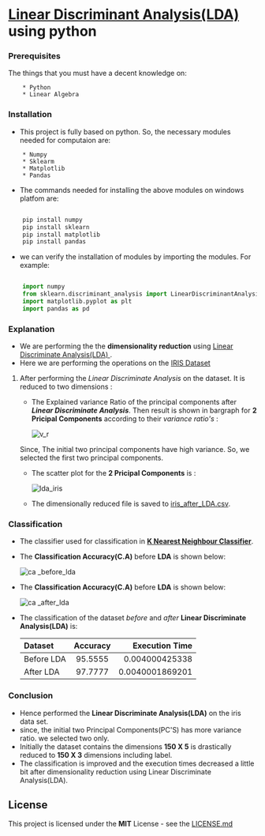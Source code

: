 # [Linear Discriminant Analysis(LDA) ](https://en.wikipedia.org/wiki/Linear_discriminant_analysis) using python 

   
### Prerequisites

The things that you must have a decent knowledge on: 
```
    * Python
    * Linear Algebra
```

### Installation

* This project is fully based on python. So, the necessary modules needed for computaion are:
```
    * Numpy
    * Sklearm
    * Matplotlib
    * Pandas
```
* The commands needed for installing the above modules on windows platfom are:
```python

    pip install numpy
    pip install sklearn
    pip install matplotlib
    pip install pandas
```
* we can verify the installation of modules by  importing the modules. For example:
```python

    import numpy
    from sklearn.discriminant_analysis import LinearDiscriminantAnalysis
    import matplotlib.pyplot as plt
    import pandas as pd
```
### Explanation 

* We are performing the the **dimensionality reduction**  using [Linear Discriminate Analysis(LDA) ](https://en.wikipedia.org/wiki/Linear_discriminant_analysis). 
 * Here we are performing the operations on the [IRIS Dataset](https://archive.ics.uci.edu/ml/datasets/iris)
     

1. After performing the _Linear Discriminate Analysis_ on the dataset. It is reduced to two dimensions : 
     * The Explained variance Ratio of the principal components after  **_Linear Discriminate Analysis_**. Then result is shown in bargraph for **2 Pricipal Components** according to their _variance ratio's_ :

      
         ![v_r](https://user-images.githubusercontent.com/36328597/41587280-74003d4c-73cc-11e8-856a-9451d55734eb.png)
      
    Since, The initial two principal components have high variance. So, we selected the first two principal components.
      
      * The scatter plot for the **2 Pricipal Components** is :

      
         ![lda_iris](https://user-images.githubusercontent.com/36328597/41587279-73bacece-73cc-11e8-86b9-41ee1d24ce74.PNG)




   * The dimensionally reduced file is saved to [iris_after_LDA.csv](https://github.com/syamkakarla98/Linear-Discriminate-Analysis-Using-Python/blob/master/iris_after_LDA.csv).
 

   
### Classification

   * The classifier used for classification in [**K Nearest Neighbour Classifier**](https://en.wikipedia.org/wiki/K-nearest_neighbors_algorithm).
   * The **Classification Accuracy(C.A)** before **LDA** is shown below:
   
       ![ca _before_lda](https://user-images.githubusercontent.com/36328597/41587277-732277aa-73cc-11e8-9b86-a7a8ffcd319a.PNG)
       
       
   * The **Classification Accuracy(C.A)** before **LDA** is shown below:
   
       ![ca _after_lda](https://user-images.githubusercontent.com/36328597/41589718-d3c7d590-73d2-11e8-9e87-1fd197ff0e18.PNG)


   * The classification of the dataset _before_ and _after_  **Linear Discriminate Analysis(LDA)** is:
   
      | Dataset | Accuracy | Execution Time|
      | :---         |     :---:      |          ---: |
      | Before LDA   | 95.5555     | 0.004000425338    |
      | After LDA     | 97.7777       | 0.0040001869201      |
   

### Conclusion 

   * Hence performed the **Linear Discriminate Analysis(LDA)** on the iris data set.
   * since, the initial two Principal Components(PC'S) has more variance ratio. we selected two only.
   * Initially the dataset contains the dimensions **150 X 5** is drastically reduced to **150 X 3** dimensions including label.
   * The classification is improved and the execution times decreased a little bit after dimensionality reduction using Linear Discriminate Analysis(LDA).
   

## License

This project is licensed under the **MIT** License - see the [LICENSE.md](https://github.com/syamkakarla98/Linear-Discriminate-Analysis-Using-Python/blob/master/LICENSE.md)

